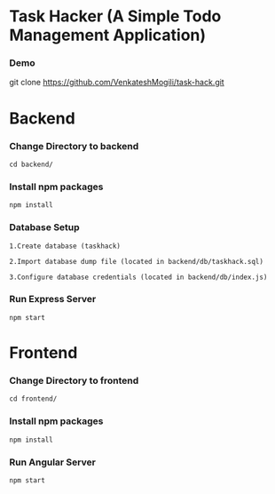 # Task Hacker (A Simple Todo Management Application)

### Demo

git clone https://github.com/VenkateshMogili/task-hack.git

# Backend

### Change Directory to backend
```cd backend/```

### Install npm packages
```npm install```

### Database Setup

```1.Create database (taskhack)```

```2.Import database dump file (located in backend/db/taskhack.sql)```

```3.Configure database credentials (located in backend/db/index.js)```

### Run Express Server

```npm start```


# Frontend

### Change Directory to frontend
```cd frontend/```

### Install npm packages
```npm install```

### Run Angular Server

```npm start```
